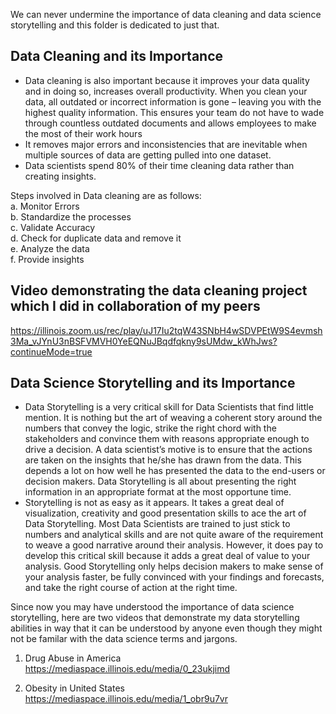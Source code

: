 We can never undermine the importance of data cleaning and data science storytelling and this folder is dedicated to just that.

## Data Cleaning and its Importance
- Data cleaning is also important because it improves your data quality and in doing so, increases overall productivity. When you clean your data, all outdated or incorrect information is gone – leaving you with the highest quality information. This ensures your team do not have to wade through countless outdated documents and allows employees to make the most of their work hours
- It removes major errors and inconsistencies that are inevitable when multiple sources of data are getting pulled into one dataset.
- Data scientists spend 80% of their time cleaning data rather than creating insights.

Steps involved in Data cleaning are as follows:</br>
a. Monitor Errors</br>
b. Standardize the processes</br>
c. Validate Accuracy</br>
d. Check for duplicate data and remove it</br>
e. Analyze the data</br>
f. Provide insights</br>

## Video demonstrating the data cleaning project which I did in collaboration of my peers
https://illinois.zoom.us/rec/play/uJ17Iu2tqW43SNbH4wSDVPEtW9S4evmsh3Ma_vJYnU3nBSFVMVH0YeEQNuJBqdfqkny9sUMdw_kWhJws?continueMode=true

## Data Science Storytelling and its Importance
- Data Storytelling is a very critical skill for Data Scientists that find little mention. It is nothing but the art of weaving a coherent story around the numbers that convey the logic, strike the right chord with the stakeholders and convince them with reasons appropriate enough to drive a decision. A data scientist’s motive is to ensure that the actions are taken on the insights that he/she has drawn from the data. This depends a lot on how well he has presented the data to the end-users or decision makers. Data Storytelling is all about presenting the right information in an appropriate format at the most opportune time.
- Storytelling is not as easy as it appears. It takes a great deal of visualization, creativity and good presentation skills to ace the art of Data Storytelling. Most Data Scientists are trained to just stick to numbers and analytical skills and are not quite aware of the requirement to weave a good narrative around their analysis. However, it does pay to develop this critical skill because it adds a great deal of value to your analysis. Good Storytelling only helps decision makers to make sense of your analysis faster, be fully convinced with your findings and forecasts, and take the right course of action at the right time.


Since now you may have understood the importance of data science storytelling, here are two videos that demonstrate my data storytelling abilities in way that it can be understood by anyone even though they might not be familar with the data science terms and jargons.


1. Drug Abuse in America
https://mediaspace.illinois.edu/media/0_23ukjimd

2. Obesity in United States
https://mediaspace.illinois.edu/media/1_obr9u7vr


